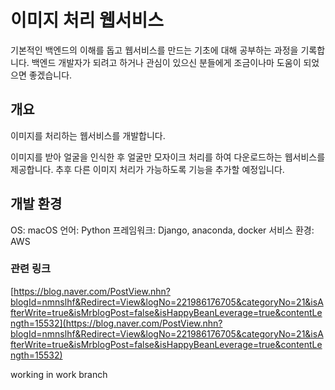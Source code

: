 # 이미지 처리 웹서비스
기본적인 백엔드의 이해를 돕고 웹서비스를 만드는 기초에 대해 공부하는 과정을 기록합니다. 백엔드 개발자가 되려고 하거나 관심이 있으신 분들에게 조금이나마 도움이 되었으면 좋겠습니다.

## 개요
이미지를 처리하는 웹서비스를 개발합니다.

이미지를 받아 얼굴을 인식한 후 얼굴만 모자이크 처리를 하여 다운로드하는 웹서비스를 제공합니다.
추후 다른 이미지 처리가 가능하도록 기능을 추가할 예정입니다.

## 개발 환경
OS: macOS
언어: Python
프레임워크: Django, anaconda, docker
서비스 환경: AWS

### 관련 링크
[https://blog.naver.com/PostView.nhn?blogId=nmnslhf&Redirect=View&logNo=221986176705&categoryNo=21&isAfterWrite=true&isMrblogPost=false&isHappyBeanLeverage=true&contentLength=15532](https://blog.naver.com/PostView.nhn?blogId=nmnslhf&Redirect=View&logNo=221986176705&categoryNo=21&isAfterWrite=true&isMrblogPost=false&isHappyBeanLeverage=true&contentLength=15532)

working in work branch
